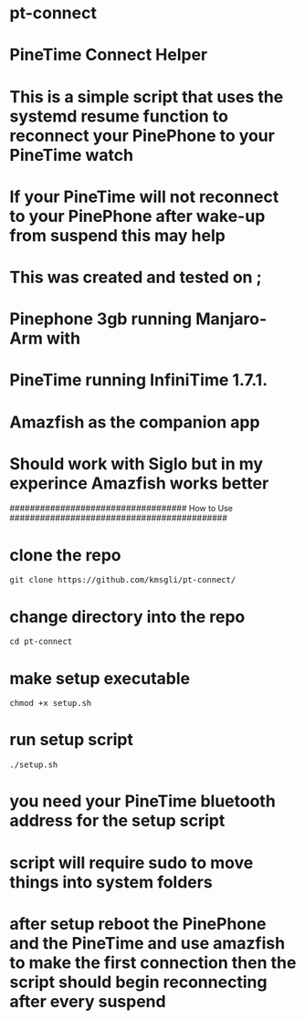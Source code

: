 # pt-connect
# PineTime Connect Helper 

# This is a simple script that uses the systemd resume function to reconnect your PinePhone to your PineTime watch

# If your PineTime will not reconnect to your PinePhone after wake-up from suspend this may help

# This was created and tested on ;
 # Pinephone 3gb running Manjaro-Arm with 
 # PineTime running InfiniTime 1.7.1. 
 # Amazfish as the companion app
 # Should work with Siglo but in my experince Amazfish works better


################################### How to Use ###########################################

# clone the repo
<pre>git clone https://github.com/kmsgli/pt-connect/</pre>

# change directory into the repo
<pre>cd pt-connect</pre>

# make setup executable
<pre>chmod +x setup.sh</pre>

# run setup script
<pre>./setup.sh</pre>

# you need your PineTime bluetooth address for the setup script

# script will require sudo to move things into system folders

# after setup reboot the PinePhone and the PineTime and use amazfish to make the first connection then the script should begin reconnecting after every suspend
